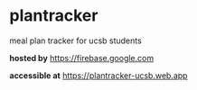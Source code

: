 # plantracker
meal plan tracker for ucsb students

**hosted by** https://firebase.google.com

**accessible at** https://plantracker-ucsb.web.app
